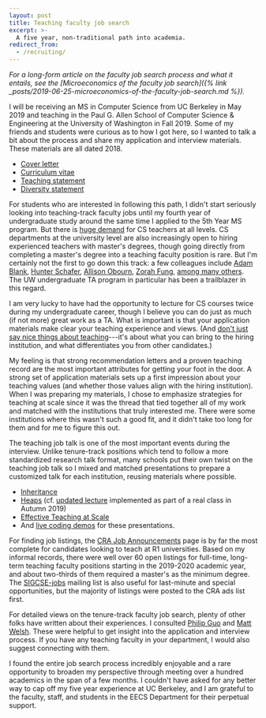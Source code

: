 ```yaml
---
layout: post
title: Teaching faculty job search
excerpt: >-
  A five year, non-traditional path into academia.
redirect_from:
  - /recruiting/
---
```


*For a long-form article on the faculty job search process and what it entails, see the [Microeconomics of the faculty job search]({% link _posts/2019-06-25-microeconomics-of-the-faculty-job-search.md %}).*

I will be receiving an MS in Computer Science from UC Berkeley in May 2019 and teaching in the Paul G. Allen School of Computer Science & Engineering at the University of Washington in Fall 2019. Some of my friends and students were curious as to how I got here, so I wanted to talk a bit about the process and share my application and interview materials. These materials are all dated 2018.

- [Cover letter](https://drive.google.com/open?id=1fWM9ZNEdC8digPhTVeuLpeCMII-aNWdE)
- [Curriculum vitae](https://drive.google.com/open?id=1Bv7aQF6cOye_Uq30hcubZV5oewOlo6DY)
- [Teaching statement](https://drive.google.com/open?id=1vCpS_KdDNBuvDxwi7Bt2IDbOYbNVM7yz)
- [Diversity statement](https://drive.google.com/open?id=1Iu7SgtrIi_U9Kp870AwO7TkjSezXgXvC)

For students who are interested in following this path, I didn't start seriously looking into teaching-track faculty jobs until my fourth year of undergraduate study around the same time I applied to the 5th Year MS program. But there is [huge demand][capacity] for CS teachers at all levels. CS departments at the university level are also increasingly open to hiring experienced teachers with master's degrees, though going directly from completing a master's degree into a teaching faculty position is rare. But I'm certainly not the first to go down this track: a few colleagues include [Adam Blank][], [Hunter Schafer][], [Allison Obourn][], [Zorah Fung][], [among many others][UW TAs]. The UW undergraduate TA program in particular has been a trailblazer in this regard.

[capacity]: https://cs.stanford.edu/people/eroberts/ResourcesForTheCSCapacityCrisis/
[Adam Blank]: https://www.countablethoughts.com
[Hunter Schafer]: https://homes.cs.washington.edu/~hschafer/
[Allison Obourn]: http://allisonobourn.com/
[Zorah Fung]: https://www.cs.washington.edu/people/faculty/zorahf
[UW TAs]: https://news.cs.washington.edu/2016/11/23/uw-cse-undergraduate-tas-reunite-and-celebrate/

I am very lucky to have had the opportunity to lecture for CS courses twice during my undergraduate career, though I believe you can do just as much (if not more) great work as a TA. What is important is that your application materials make clear your teaching experience and views. (And [don't just say nice things about teaching][]---it's about what you can bring to the hiring institution, and what differentiates you from other candidates.)

[don't just say nice things about teaching]: https://theprofessorisin.com/2016/09/12/thedreadedteachingstatement/

My feeling is that strong recommendation letters and a proven teaching record are the most important attributes for getting your foot in the door. A strong set of application materials sets up a first impression about your teaching values (and whether those values align with the hiring institution). When I was preparing my materials, I chose to emphasize strategies for teaching at scale since it was the thread that tied together all of my work and matched with the institutions that truly interested me. There were some institutions where this wasn't such a good fit, and it didn't take too long for them and for me to figure this out.

The teaching job talk is one of the most important events during the interview. Unlike tenure-track positions which tend to follow a more standardized research talk format, many schools put their own twist on the teaching job talk so I mixed and matched presentations to prepare a customized talk for each institution, reusing materials where possible.

- [Inheritance](https://docs.google.com/presentation/d/1Gs2UUoyPPhYjcrMo2fPvHfqyKXOSXbNGXxAbVbrF31Q/edit?usp=sharing)
- [Heaps](https://docs.google.com/presentation/d/18v_7bwPdroeU3nWXZlx6ZVraN2BQHXEffuUmdYbpWfA/edit?usp=sharing) (cf. [updated lecture](https://docs.google.com/presentation/d/1jJoIAsLMIZ2KxiGCgcxtAfdCyxhFcw9bjRNCCw5MOkw/edit?usp=sharing) implemented as part of a real class in Autumn 2019)
- [Effective Teaching at Scale](https://docs.google.com/presentation/d/13gIWG0vA2tFHKbXaWZ8QAsBsn9L9zqE5tRXh1HX729s/edit?usp=sharing)
- And [live coding demos](https://github.com/kevinlin1/teaching-faculty-demos) for these presentations.

For finding job listings, the [CRA Job Announcements][] page is by far the most complete for candidates looking to teach at R1 universities. Based on my informal records, there were well over 60 open listings for full-time, long-term teaching faculty positions starting in the 2019-2020 academic year, and about two-thirds of them required a master's as the minimum degree. The [SIGCSE-jobs][] mailing list is also useful for last-minute and special opportunities, but the majority of listings were posted to the CRA ads list first.

[CRA Job Announcements]: https://cra.org/ads/
[SIGCSE-jobs]: https://sigcse.org/sigcse/membership/mailing-lists.html

For detailed views on the tenure-track faculty job search, plenty of other folks have written about their experiences. I consulted [Philip Guo][] and [Matt Welsh][]. These were helpful to get insight into the application and interview process. If you have any teaching faculty in your department, I would also suggest connecting with them.

[Philip Guo]: https://pg.ucsd.edu/index.html#faq
[Matt Welsh]: https://matt-welsh.blogspot.com/2012/12/how-to-get-faculty-job-part-1.html

I found the entire job search process incredibly enjoyable and a rare opportunity to broaden my perspective through meeting over a hundred academics in the span of a few months. I couldn't have asked for any better way to cap off my five year experience at UC Berkeley, and I am grateful to the faculty, staff, and students in the EECS Department for their perpetual support.

